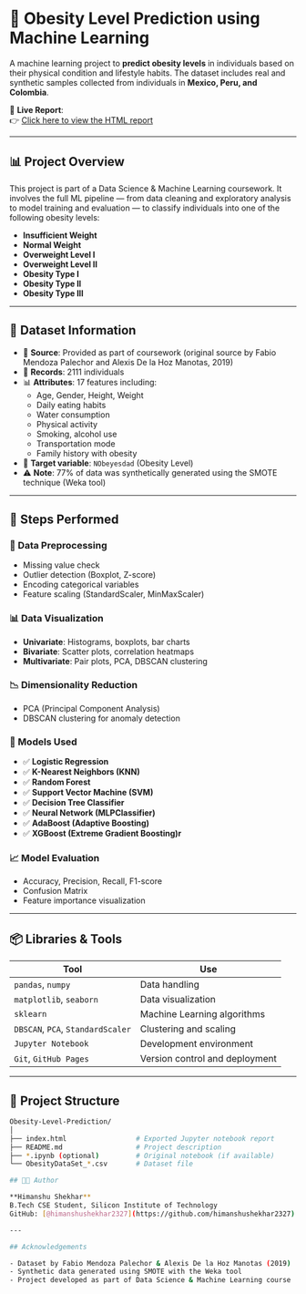 # 🧠 Obesity Level Prediction using Machine Learning

A machine learning project to **predict obesity levels** in individuals based on their physical condition and lifestyle habits. The dataset includes real and synthetic samples collected from individuals in **Mexico, Peru, and Colombia**.

🔗 **Live Report**:  
👉 [Click here to view the HTML report](https://himanshu-shekhar2327.github.io/Obesity-Level-Prediction/)

---

## 📊 Project Overview

This project is part of a Data Science & Machine Learning coursework. It involves the full ML pipeline — from data cleaning and exploratory analysis to model training and evaluation — to classify individuals into one of the following obesity levels:

- **Insufficient Weight**
- **Normal Weight**
- **Overweight Level I**
- **Overweight Level II**
- **Obesity Type I**
- **Obesity Type II**
- **Obesity Type III**

---

## 🧾 Dataset Information

- 📄 **Source**: Provided as part of coursework (original source by Fabio Mendoza Palechor and Alexis De la Hoz Manotas, 2019)
- 🧬 **Records**: 2111 individuals
- 📊 **Attributes**: 17 features including:
  - Age, Gender, Height, Weight
  - Daily eating habits
  - Water consumption
  - Physical activity
  - Smoking, alcohol use
  - Transportation mode
  - Family history with obesity
- 🧪 **Target variable**: `NObeyesdad` (Obesity Level)
- ⚠️ **Note**: 77% of data was synthetically generated using the SMOTE technique (Weka tool)

---

## 🔧 Steps Performed

### 🧼 Data Preprocessing
- Missing value check
- Outlier detection (Boxplot, Z-score)
- Encoding categorical variables
- Feature scaling (StandardScaler, MinMaxScaler)

### 📊 Data Visualization
- **Univariate**: Histograms, boxplots, bar charts
- **Bivariate**: Scatter plots, correlation heatmaps
- **Multivariate**: Pair plots, PCA, DBSCAN clustering

### 📉 Dimensionality Reduction
- PCA (Principal Component Analysis)
- DBSCAN clustering for anomaly detection

### 🤖 Models Used

- ✅ **Logistic Regression**
- ✅ **K-Nearest Neighbors (KNN)**
- ✅ **Random Forest**
- ✅ **Support Vector Machine (SVM)**
- ✅ **Decision Tree Classifier**
- ✅ **Neural Network (MLPClassifier)**
- ✅ **AdaBoost (Adaptive Boosting)**
- ✅ **XGBoost (Extreme Gradient Boosting)r**

### 📈 Model Evaluation
- Accuracy, Precision, Recall, F1-score
- Confusion Matrix
- Feature importance visualization

---

## 📦 Libraries & Tools

| Tool | Use |
|------|-----|
| `pandas`, `numpy` | Data handling |
| `matplotlib`, `seaborn` | Data visualization |
| `sklearn` | Machine Learning algorithms |
| `DBSCAN`, `PCA`, `StandardScaler` | Clustering and scaling |
| `Jupyter Notebook` | Development environment |
| `Git`, `GitHub Pages` | Version control and deployment |

---

## 📁 Project Structure

```bash
Obesity-Level-Prediction/
│
├── index.html                 # Exported Jupyter notebook report
├── README.md                  # Project description
├── *.ipynb (optional)         # Original notebook (if available)
└── ObesityDataSet_*.csv       # Dataset file

## 👨‍🎓 Author

**Himanshu Shekhar**  
B.Tech CSE Student, Silicon Institute of Technology  
GitHub: [@himanshushekhar2327](https://github.com/himanshushekhar2327)

---

## Acknowledgements

- Dataset by Fabio Mendoza Palechor & Alexis De la Hoz Manotas (2019)
- Synthetic data generated using SMOTE with the Weka tool
- Project developed as part of Data Science & Machine Learning course